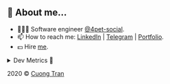## 🦄 About me...

- 🧑🏻‍💻 Software engineer [@4pet-social](https://github.com/4pet-social).
- 📫 How to reach me: [LinkedIn](https://linkedin.com/in/103cuong) | [Telegram](https://t.me/cuong103) | [Portfolio](https://103cuong.github.io/).
- 💵 Hire [me](mailto:103cuong@gmail.com).

<details><summary>Dev Metrics 💅</summary>

<!--START_SECTION:waka-->
![Profile Views](http://img.shields.io/badge/Profile%20Views-51-blue)

![Lines of code](https://img.shields.io/badge/From%20Hello%20World%20I%27ve%20Written-16.1%20million%20lines%20of%20code-blue)

**🐱 My Github Data** 

> 🏆 2,461 Contributions in the Year 2020
 > 
> 📦 503.0 kB Used in Github's Storage 
 > 
> 💼 Opted to Hire
 > 
> 📜 157 Public Repositories
 > 
> 🔑 0 Private Repository 
 > 
**I'm a Night 🦉** 

```text
🌞 Morning    45 commits     ██░░░░░░░░░░░░░░░░░░░░░░░   10.23% 
🌆 Daytime    133 commits    ███████░░░░░░░░░░░░░░░░░░   30.23% 
🌃 Evening    158 commits    █████████░░░░░░░░░░░░░░░░   35.91% 
🌙 Night      104 commits    ██████░░░░░░░░░░░░░░░░░░░   23.64%

```
📅 **I'm Most Productive on Thursday** 

```text
Monday       52 commits     ███░░░░░░░░░░░░░░░░░░░░░░   11.82% 
Tuesday      68 commits     ███░░░░░░░░░░░░░░░░░░░░░░   15.45% 
Wednesday    40 commits     ██░░░░░░░░░░░░░░░░░░░░░░░   9.09% 
Thursday     104 commits    ██████░░░░░░░░░░░░░░░░░░░   23.64% 
Friday       59 commits     ███░░░░░░░░░░░░░░░░░░░░░░   13.41% 
Saturday     51 commits     ███░░░░░░░░░░░░░░░░░░░░░░   11.59% 
Sunday       66 commits     ███░░░░░░░░░░░░░░░░░░░░░░   15.0%

```


📊 **This Week I Spent My Time On** 

```text
⌚︎ Time Zone: Asia/Ho_Chi_Minh

💬 Programming Languages: 
TypeScript               21 hrs 56 mins      █████████████░░░░░░░░░░░░   54.36% 
YAML                     9 hrs 15 mins       █████░░░░░░░░░░░░░░░░░░░░   22.95% 
JSON                     3 hrs 32 mins       ██░░░░░░░░░░░░░░░░░░░░░░░   8.78% 
JavaScript               1 hr 16 mins        ░░░░░░░░░░░░░░░░░░░░░░░░░   3.17% 
GraphQL                  1 hr 13 mins        ░░░░░░░░░░░░░░░░░░░░░░░░░   3.05%

🔥 Editors: 
WebStorm                 29 hrs 35 mins      ██████████████████░░░░░░░   73.34% 
VS Code                  10 hrs 33 mins      ██████░░░░░░░░░░░░░░░░░░░   26.17% 
DataGrip                 7 mins              ░░░░░░░░░░░░░░░░░░░░░░░░░   0.32% 
Sublime Text             4 mins              ░░░░░░░░░░░░░░░░░░░░░░░░░   0.17%

```

**I Mostly Code in TypeScript** 

```text
TypeScript               44 repos            ███████████░░░░░░░░░░░░░░   44.44% 
JavaScript               25 repos            ██████░░░░░░░░░░░░░░░░░░░   25.25% 
Go                       18 repos            ████░░░░░░░░░░░░░░░░░░░░░   18.18% 
Shell                    3 repos             ░░░░░░░░░░░░░░░░░░░░░░░░░   3.03% 
Dart                     2 repos             ░░░░░░░░░░░░░░░░░░░░░░░░░   2.02%

```



<!--END_SECTION:waka-->
</details>

2020 © [Cuong Tran](https://github.com/103cuong)
